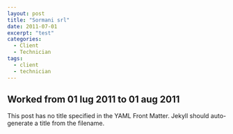 ```yaml
---
layout: post
title: "Sormani srl"
date: 2011-07-01
excerpt: "test"
categories:
  - Client
  - Technician
tags:
  - client
  - technician
---
```


## Worked from 01 lug 2011 to 01 aug 2011

This post has no title specified in the YAML Front Matter. Jekyll should auto-generate a title from the filename.
